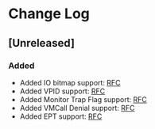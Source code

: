# Change Log

## [Unreleased]
### Added
- Added IO bitmap support: [RFC](https://github.com/Bareflank/hypervisor/issues/358)
- Added VPID support: [RFC](https://github.com/Bareflank/hypervisor/issues/372)
- Added Monitor Trap Flag support: [RFC](https://github.com/Bareflank/hypervisor/issues/366)
- Added VMCall Denial support: [RFC](https://github.com/Bareflank/hypervisor/issues/363)
- Added EPT support: [RFC](https://github.com/Bareflank/hypervisor/issues/374)

